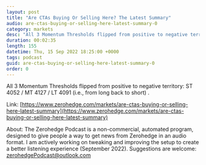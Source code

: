 ```yaml
---
layout: post
title: "Are CTAs Buying Or Selling Here? The Latest Summary"
audio: are-ctas-buying-or-selling-here-latest-summary-0
category: markets
desc: "All 3 Momentum Thresholds flipped from positive to negative territory: ST 4052 / MT 4127 / LT 4091 (i.e., from long back to short) ."
duration: 00:02:35
length: 155
datetime: Thu, 15 Sep 2022 18:25:00 +0000
tags: podcast
guid: are-ctas-buying-or-selling-here-latest-summary-0
order: 0
---
```

All 3 Momentum Thresholds flipped from positive to negative territory: ST 4052 / MT 4127 / LT 4091 (i.e., from long back to short) .

Link: [https://www.zerohedge.com/markets/are-ctas-buying-or-selling-here-latest-summary](https://www.zerohedge.com/markets/are-ctas-buying-or-selling-here-latest-summary)

About: The Zerohedge Podcast is a non-commercial, automated program, designed to give people a way to get news from Zerohedge in an audio format.  I am actively working on tweaking and improving the setup to create a better listening experience (September 2022).  Suggestions are welcome: [zerohedgePodcast@outlook.com](mailto:zerohedgePodcast@outlook.com)